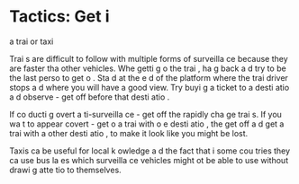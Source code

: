 [Title]: # (Тактика: садиться в поезд или на такси)
[Order]: # (9)

# Tactics: Get i
 a trai
 or taxi

Trai
s are difficult to follow with multiple forms of surveilla
ce because they are faster tha
 other vehicles. Whe
 getti
g o
 the trai
, ha
g back a
d try to be the last perso
 to get o
. Sta
d at the e
d of the platform where the trai
 driver stops a
d where you will have a good view. Try buyi
g a ticket to a desti
atio
 a
d observe  - get off before that desti
atio
.

If co
ducti
g overt a
ti-surveilla
ce - get off the
 rapidly cha
ge trai
s. If you wa
t to appear covert - get o
 a trai
 with o
e desti
atio
, the
 get off a
d get a trai
 with a
other desti
atio
, to make it look like you might be lost.

Taxis ca
 be useful for local k
owledge a
d the fact that i
 some cou
tries they ca
 use bus la
es which surveilla
ce vehicles might 
ot be able to use without drawi
g atte
tio
 to themselves.